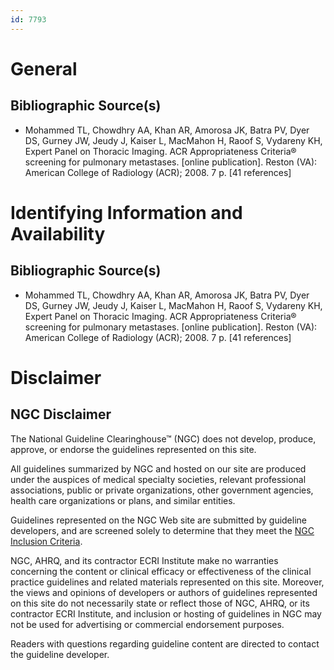 ```yaml
---
id: 7793
---
```


# General

## Bibliographic Source(s)

- Mohammed TL, Chowdhry AA, Khan AR, Amorosa JK, Batra PV, Dyer DS, Gurney JW, Jeudy J, Kaiser L, MacMahon H, Raoof S, Vydareny KH, Expert Panel on Thoracic Imaging. ACR Appropriateness Criteria® screening for pulmonary metastases. [online publication]. Reston (VA): American College of Radiology (ACR); 2008. 7 p. [41 references]

# Identifying Information and Availability

## Bibliographic Source(s)

- Mohammed TL, Chowdhry AA, Khan AR, Amorosa JK, Batra PV, Dyer DS, Gurney JW, Jeudy J, Kaiser L, MacMahon H, Raoof S, Vydareny KH, Expert Panel on Thoracic Imaging. ACR Appropriateness Criteria® screening for pulmonary metastases. [online publication]. Reston (VA): American College of Radiology (ACR); 2008. 7 p. [41 references]

# Disclaimer

## NGC Disclaimer

The National Guideline Clearinghouse™ (NGC) does not develop, produce, approve, or endorse the guidelines represented on this site.

All guidelines summarized by NGC and hosted on our site are produced under the auspices of medical specialty societies, relevant professional associations, public or private organizations, other government agencies, health care organizations or plans, and similar entities.

Guidelines represented on the NGC Web site are submitted by guideline developers, and are screened solely to determine that they meet the [NGC Inclusion Criteria](/help-and-about/summaries/inclusion-criteria).

NGC, AHRQ, and its contractor ECRI Institute make no warranties concerning the content or clinical efficacy or effectiveness of the clinical practice guidelines and related materials represented on this site. Moreover, the views and opinions of developers or authors of guidelines represented on this site do not necessarily state or reflect those of NGC, AHRQ, or its contractor ECRI Institute, and inclusion or hosting of guidelines in NGC may not be used for advertising or commercial endorsement purposes.

Readers with questions regarding guideline content are directed to contact the guideline developer.

